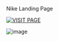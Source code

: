 Nike Landing Page 

[![VISIT PAGE](https://img.shields.io/badge/VISIT%20SITE-brightblue?style=for-the-badge)](https://aastik7.github.io/nike-landing-page/)

![image](https://github.com/user-attachments/assets/3732e256-cb8c-404d-9af5-a9ce4bb77028)








